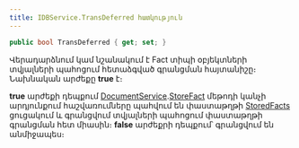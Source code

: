 ```yaml
---
title: IDBService.TransDeferred հատկություն
---
```


```c#
public bool TransDeferred { get; set; }
```

Վերադարձնում կամ նշանակում է Fact տիպի օբյեկտների տվյալների պահոցում հետաձգված գրանցման հայտանիշը։
Նախնական արժեքը **true** է։

**true** արժեքի դեպքում [DocumentService](../IDocumentService.md).[StoreFact](../IDocumentService.md#storefact) մեթոդի կանչի արդյունքում հաշվառումները պահվում են փաստաթղթի [StoredFacts](../../definitions/document.md#storedfacts) ցուցակում և գրանցվում տվյալների պահոցում փաստաթղթի գրանցման հետ միասին։ 
**false** արժեքրի դեպքում՝ գրանցվում են անմիջապես։

